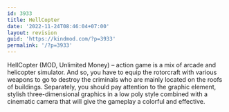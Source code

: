 ```yaml
---
id: 3933
title: HellCopter
date: '2022-11-24T08:46:04+07:00'
layout: revision
guid: 'https://kindmod.com/?p=3933'
permalink: '/?p=3933'
---
```


HellCopter (MOD, Unlimited Money) – action game is a mix of arcade and helicopter simulator. And so, you have to equip the rotorcraft with various weapons to go to destroy the criminals who are mainly located on the roofs of buildings. Separately, you should pay attention to the graphic element, stylish three-dimensional graphics in a low poly style combined with a cinematic camera that will give the gameplay a colorful and effective.